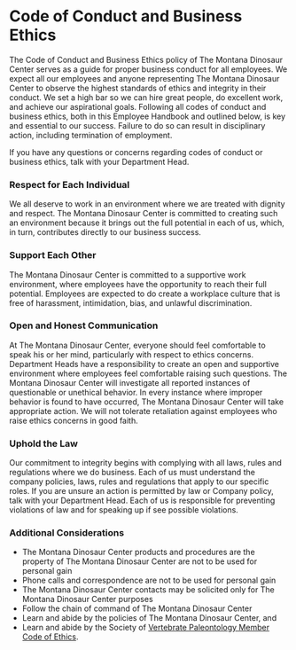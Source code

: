 # Code of Conduct and Business Ethics

The Code of Conduct and Business Ethics policy of The Montana Dinosaur Center serves as a guide for proper business conduct for all employees.  We expect all our employees and anyone representing The Montana Dinosaur Center to observe the highest standards of ethics and integrity in their conduct.  We set a high bar so we can hire great people, do excellent work, and achieve our aspirational goals.  Following all codes of conduct and business ethics, both in this Employee Handbook and outlined below, is key and essential to our success.  Failure to do so can result in disciplinary action, including termination of employment.

If you have any questions or concerns regarding codes of conduct or business ethics, talk with your Department Head.&#x20;

### Respect for Each Individual

We all deserve to work in an environment where we are treated with dignity and respect.  The Montana Dinosaur Center is committed to creating such an environment because it brings out the full potential in each of us, which, in turn, contributes directly to our business success.

### Support Each Other

The Montana Dinosaur Center is committed to a supportive work environment, where employees have the opportunity to reach their full potential.  Employees are expected to do create a workplace culture that is free of harassment, intimidation, bias, and unlawful discrimination. &#x20;

### Open and Honest Communication

At The Montana Dinosaur Center, everyone should feel comfortable to speak his or her mind, particularly with respect to ethics concerns.  Department Heads have a responsibility to create an open and supportive environment where employees feel comfortable raising such questions.  The Montana Dinosaur Center will investigate all reported instances of questionable or unethical behavior.  In every instance where improper behavior is found to have occurred, The Montana Dinosaur Center will take appropriate action.  We will not tolerate retaliation against employees who raise ethics concerns in good faith.

### Uphold the Law

Our commitment to integrity begins with complying with all laws, rules and regulations where we do business.  Each of us must understand the company policies, laws, rules and regulations that apply to our specific roles.  If you are unsure an action is permitted by law or Company policy, talk with your Department Head.  Each of us is responsible for preventing violations of law and for speaking up if see possible violations. &#x20;

### Additional Considerations

* The Montana Dinosaur Center products and procedures are the property of The Montana Dinosaur Center are not to be used for personal gain
* Phone calls and correspondence are not to be used for personal gain
* The Montana Dinosaur Center contacts may be solicited only for The Montana Dinosaur Center purposes
* Follow the chain of command of The Montana Dinosaur Center
* Learn and abide by the policies of The Montana Dinosaur Center, and
* Learn and abide by the Society of [Vertebrate Paleontology Member Code of Ethics](https://vertpaleo.org/code-of-conduct/).
